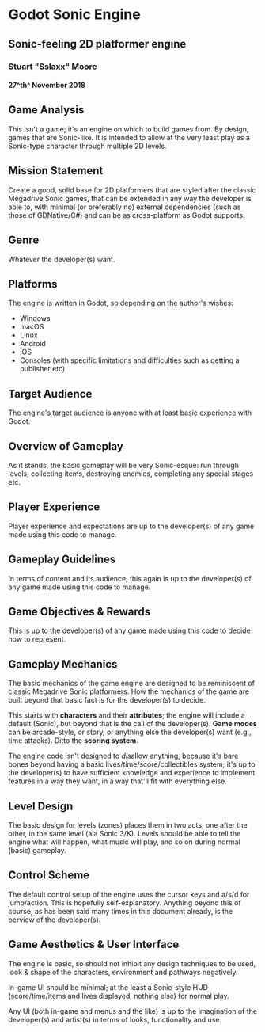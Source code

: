 # Godot Sonic Engine
## Sonic-feeling 2D platformer engine
### Stuart \"Sslaxx\" Moore
#### 27^th^ November 2018

## Game Analysis

This isn\'t a game; it\'s an engine on which to build games from. By design, games that are Sonic-like. It is intended to allow at the very least play as a Sonic-type character through multiple 2D levels.

## Mission Statement

Create a good, solid base for 2D platformers that are styled after the classic Megadrive Sonic games, that can be extended in any way the developer is able to, with minimal (or preferably no) external dependencies (such as those of GDNative/C\#) and can be as cross-platform as Godot supports.

## Genre

Whatever the developer(s) want.

## Platforms

The engine is written in Godot, so depending on the author\'s wishes:
- Windows
- macOS
- Linux
- Android
- iOS
- Consoles (with specific limitations and difficulties such as getting a publisher etc)

## Target Audience

The engine\'s target audience is anyone with at least basic experience with Godot.

## Overview of Gameplay

As it stands, the basic gameplay will be very Sonic-esque: run through levels, collecting items, destroying enemies, completing any special stages etc.

## Player Experience

Player experience and expectations are up to the developer(s) of any game made using this code to manage.

## Gameplay Guidelines

In terms of content and its audience, this again is up to the developer(s) of any game made using this code to manage.

## Game Objectives & Rewards

This is up to the developer(s) of any game made using this code to decide how to represent.

## Gameplay Mechanics

The basic mechanics of the game engine are designed to be reminiscent of classic Megadrive Sonic platformers. How the mechanics of the game are built beyond that basic fact is for the developer(s) to decide.

This starts with **characters** and their **attributes**; the engine will include a default (Sonic), but beyond that is the call of the developer(s). **Game modes** can be arcade-style, or story, or anything else the developer(s) want (e.g., time attacks). Ditto the **scoring system**.

The engine code isn\'t designed to *dis*allow anything, because it's bare bones beyond having a basic lives/time/score/collectibles system; it\'s up to the developer(s) to have sufficient knowledge and experience to implement features in a way they want, in a way that\'ll fit with everything else.

## Level Design

The basic design for levels (zones) places them in two acts, one after the other, in the same level (ala Sonic 3/K). Levels should be able to tell the engine what will happen, what music will play, and so on during normal (basic) gameplay.

## Control Scheme

The default control setup of the engine uses the cursor keys and a/s/d for jump/action. This is hopefully self-explanatory. Anything beyond this of course, as has been said many times in this document already, is the perview of the developer(s).

## Game Aesthetics & User Interface

The engine is basic, so should not inhibit any design techniques to be used, look & shape of the characters, environment and pathways negatively.

In-game UI should be minimal; at the least a Sonic-style HUD (score/time/items and lives displayed, nothing else) for normal play.

Any UI (both in-game and menus and the like) is up to the imagination of the developer(s) and artist(s) in terms of looks, functionality and use.
